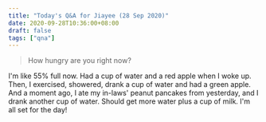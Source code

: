 ```yaml
---
title: "Today's Q&A for Jiayee (28 Sep 2020)"
date: 2020-09-28T10:36:00+08:00
draft: false
tags: ["qna"]
---
```

> How hungry are you right now?

I'm like 55% full now. Had a cup of water and a red apple when I woke up. Then, I exercised, showered, drank a cup of water and had a green apple. And a moment ago, I ate my in-laws' peanut pancakes from yesterday, and I drank another cup of water. Should get more water plus a cup of milk. I'm all set for the day!

